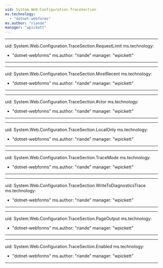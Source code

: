 ```yaml
---
uid: System.Web.Configuration.TraceSection
ms.technology: 
  - "dotnet-webforms"
ms.author: "riande"
manager: "wpickett"
---
```


---
uid: System.Web.Configuration.TraceSection.RequestLimit
ms.technology: 
  - "dotnet-webforms"
ms.author: "riande"
manager: "wpickett"
---

---
uid: System.Web.Configuration.TraceSection.MostRecent
ms.technology: 
  - "dotnet-webforms"
ms.author: "riande"
manager: "wpickett"
---

---
uid: System.Web.Configuration.TraceSection.#ctor
ms.technology: 
  - "dotnet-webforms"
ms.author: "riande"
manager: "wpickett"
---

---
uid: System.Web.Configuration.TraceSection.LocalOnly
ms.technology: 
  - "dotnet-webforms"
ms.author: "riande"
manager: "wpickett"
---

---
uid: System.Web.Configuration.TraceSection.TraceMode
ms.technology: 
  - "dotnet-webforms"
ms.author: "riande"
manager: "wpickett"
---

---
uid: System.Web.Configuration.TraceSection.WriteToDiagnosticsTrace
ms.technology: 
  - "dotnet-webforms"
ms.author: "riande"
manager: "wpickett"
---

---
uid: System.Web.Configuration.TraceSection.PageOutput
ms.technology: 
  - "dotnet-webforms"
ms.author: "riande"
manager: "wpickett"
---

---
uid: System.Web.Configuration.TraceSection.Enabled
ms.technology: 
  - "dotnet-webforms"
ms.author: "riande"
manager: "wpickett"
---
